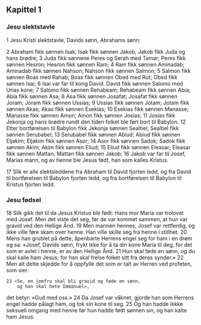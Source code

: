 ## Kapittel 1

### Jesu slektstavle

1 Jesu Kristi slektstavle, Davids sønn, Abrahams sønn:

2 Abraham fikk sønnen Isak; Isak fikk sønnen Jakob; Jakob fikk Juda og hans brødre;
3 Juda fikk sønnene Peres og Serah med Tamar; Peres fikk sønnen Hesron; Hesron fikk sønnen Ram;
4 Ram fikk sønnen Aminadab; Aminadab fikk sønnen Nahson; Nahson fikk sønnen Salmon;
5 Salmon fikk sønnen Boas med Rahab; Boas fikk sønnen Obed med Rut; Obed fikk sønnen Isai;
6 Isai var far til kong David. David fikk sønnen Salomo med Urias kone;
7 Salomo fikk sønnen Rehabeam; Rehabeam fikk sønnen Abia; Abia fikk sønnen Asa;
8 Asa fikk sønnen Josafat; Josafat fikk sønnen Joram; Joram fikk sønnen Ussias;
9 Ussias fikk sønnen Jotam; Jotam fikk sønnen Akas; Akas fikk sønnen Esekias;
10 Esekias fikk sønnen Manasse; Manasse fikk sønnen Amon; Amon fikk sønnen Josias;
11 Josias fikk Jekonja og hans brødre rundt den tiden folket ble ført bort til Babylon.
12 Etter bortførelsen til Babylon fikk Jekonja sønnen Sealtiel; Sealtiel fikk sønnen Serubabel;
13 Serubabel fikk sønnen Abiud; Abiud fikk sønnen Eljakim; Eljakim fikk sønnen Asor;
14 Asor fikk sønnen Sadok; Sadok fikk sønnen Akim; Akim fikk sønnen Eliud;
15 Eliud fikk sønnen Eleasar; Eleasar fikk sønnen Mattan; Mattan fikk sønnen Jakob;
16 Jakob var far til Josef, Marias mann, og av henne ble Jesus født, han som kalles Kristus.

17 Slik er alle slektsleddene fra Abraham til David fjorten ledd, og fra David til bortførelsen til Babylon fjorten ledd, og fra bortførelsen til Babylon til Kristus fjorten ledd.

### Jesu fødsel

18 Slik gikk det til da Jesus Kristus ble født: Hans mor Maria var trolovet med Josef. Men det viste det seg, før de var kommet sammen, at hun var gravid ved den Hellige Ånd.
19 Men mannen hennes, Josef var rettferdig, og ikke ville føre skam over henne. Han ville skille seg fra henne i stillhet.
20 Mens han grublet på dette, åpenbarte Herrens engel seg for ham i en drøm og sa: «Josef, Davids sønn, frykt ikke for å ta din kone Maria til deg, for det som er avlet i henne, er av den Hellige Ånd.
21 Hun skal føde en sønn, og du skal kalle ham Jesus; for han skal frelse folket sitt fra deres synder.»
22 Men alt dette skjedde for å oppfylle det som er talt av Herren ved profeten, som sier:
    
    23 «Se, en jomfru skal bli gravid og føde en sønn, 
        og han skal hete Immanuel», 

det betyr: «Gud med oss.»
24 Da Josef var våknet, gjorde han som Herrens engel hadde pålagt ham, og tok sin kone til seg.
25 Og han hadde ikkke seksuell omgang med henne før hun hadde født sønnen sin, og han kalte ham Jesus.
